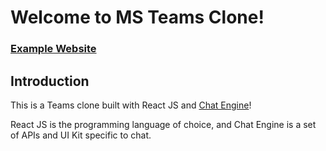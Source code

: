 # Welcome to MS Teams Clone!

### [Example Website](https://react-chat-appl-mp.netlify.app/)

## Introduction

This is a Teams clone built with React JS and [Chat Engine](https://chatengine.io)!

React JS is the programming language of choice, and Chat Engine is a set of APIs and UI Kit specific to chat.
